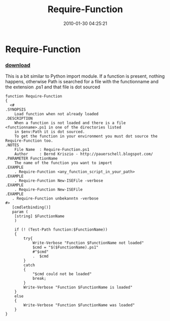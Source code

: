 ﻿---
pid:            1617
parent:         0
children:       
poster:         Bernd Kriszio
title:           Require-Function
date:           2010-01-30 04:25:21
description:    This is a bit similar to Python import module. If a function is present, nothing happens, otherwise Path is searched for a file with the functionname and the extension .ps1 and that file is dot sourced
format:         posh
---

#  Require-Function

### [download](1617.ps1)  

This is a bit similar to Python import module. If a function is present, nothing happens, otherwise Path is searched for a file with the functionname and the extension .ps1 and that file is dot sourced

```posh
function Require-Function
{
  <# 
.SYNOPSIS 
    Load function when not already loaded    
.DESCRIPTION 
    When a function is not loaded and there is a file <functionname>.ps1 in one of the directories listed
    in $env:Path it is dot sourced.
    To get the function in your environment you must dot source the Require-Function too.
.NOTES 
    File Name  : Require-Function.ps1 
    Author     : Bernd Kriszio - http://pauerschell.blogspot.com/ 
.PARAMETER FunctionName
    The name of the function you want to import
.EXAMPLE 
    . Require-Function <any_function_script_in_your_path>
.EXAMPLE 
    . Require-Function New-ISEFile -verbose
.EXAMPLE 
    . Require-Function New-ISEFile
.EXAMPLE 
   . Require-Function unbekanntn -verbose
#> 
   [cmdletbinding()]
   param (
    [string] $FunctionName
    )
    
    if (! (Test-Path function:$FunctionName))
    {
        try{
            Write-Verbose "Function $FunctionName not loaded"
            $cmd = "$($FunctionName).ps1"
            #"$cmd" 
            .  $cmd
        }
        catch
        {
            "$cmd could not be loaded"
            break;
        }
        Write-Verbose "Function $FunctionName is loaded"
    }
    else
    {
        Write-Verbose "Function $FunctionName was loaded"
    }
}

```
